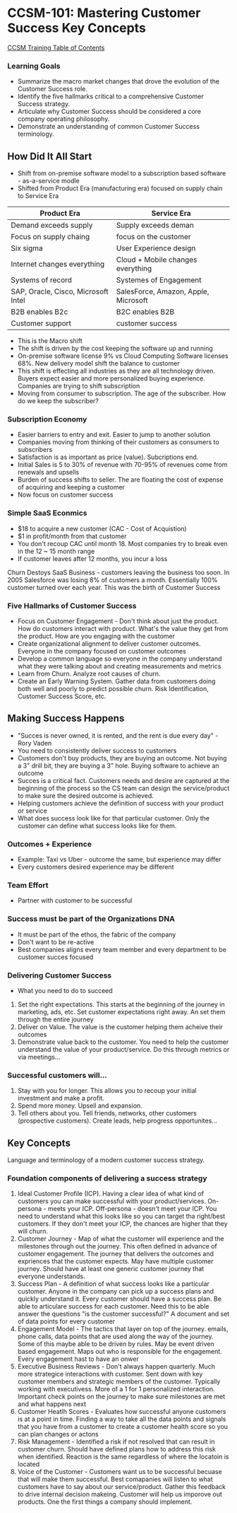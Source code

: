 # CCSM-101: Mastering Customer Success Key Concepts

[CCSM Training Table of Contents](https://github.com/pslucas0212/CCSM-Training/)

### Learning Goals
- Summarize the macro market changes that drove the evolution of the Customer Success role.
- Identify the five hallmarks critical to a comprehensive Customer Success strategy.
- Articulate why Customer Success should be considered a core company operating philosophy.
- Demonstrate an understanding of common Customer Success terminology.

## How Did It All Start
- Shift from on-premise software model to a subscription based software - as-a-service modle
- Shifted from Product Era (manufacturing era) focused on supply chain to Service Era

Product Era | Service Era
------------|-------------
Demand exceeds supply | Supply exceeds deman
Focus on supply chaing | focus on the customer
Six sigma | User Experience design
Internet changes everything | Cloud + Mobile changes everything
Systems of record | Systemes of Engagement
SAP, Oracle, Cisco, Microsoft Intel | SalesForce, Amazon, Apple, Microsoft
B2B enables B2c | B2C enables B2B
Customer support | customer success

- This is the Macro shift
- The shift is driven by the cost keeping the software up and running
- On-premise software license 9% vs Cloud Computing Software licenses 68%.  New delivery model shift the balance to customer
- This shift is effecting all industries as they are all technology driven.  Buyers expect easier and more personalized buying experience.  Companies are trying to shift subscription
- Moving from consumer to subscription.  The age of the subscriber.  How do we keep the subscriber?

### Subscription Economy
- Easier barriers to entry and exit.  Easier to jump to another solution
- Companies moving from thinking of their customers as consumers to subscribers
- Satisfaction is as important as price (value).  Subcriptions end.
- Initial Sales is 5 to 30% of revenue with 70-95% of revenues come from renewals and upsells
- Burden of success shifts to seller.  The are floating the cost of expense of acquiring and keeping a customer
- Now focus on customer success

### Simple SaaS Econmics
- $18 to acquire a new customer (CAC - Cost of Acquistion)
- $1 in profit/month from that customer
- You don't recoup CAC until month 18.  Most companies try to break even in the 12 ~ 15 month range
- If customer leaves after 12 months, you incur a loss

Churn Destoys SaaS Business - customers leaving the business too soon.  In 2005 Salesforce was losing 8% of customers a month.  Essentially 100% customer turned over each year.  This was the birth of Customer Success

### Five Hallmarks of Customer Success
- Focus on Customer Engagement - Don't think about just the product.  How do customers interact with product.  What's the value they get from the product.  How are you engaging with the customer
- Create organizational alignment to deliver customer outcomes.  Everyone in the company focused on customer outcomes
- Develop a common language so everyone in the company understand what they were talking about and creating measurements and metrics
- Learn from Churn.  Analyze root causes of churn.
- Create an Early Warning System.  Gather data from customers doing both well and poorly to predict possible churn. Risk Identification, Customer Success Score, etc.

## Making Success Happens
- "Succes is never owned, it is rented, and the rent is due every day" - Rory Vaden
- You need to consistently deliver success to customers
- Customers don't buy products, they are buying an outcome.  Not buying a 3" drill bit, they are buying a 3" hole.  Buying software to achieve an outcome
- Succes is a critical fact.  Customers needs and desire are captured at the beginning of the process so the CS team can design the service/product to make sure the desired outcome is achieved.
- Helping customers achieve the definition of success with your product or service
- What does success look like for that particular customer.  Only the customer can define what success looks like for them.

### Outcomes + Experience
- Example: Taxi vs Uber - outcome the same, but experience may differ
- Every customers desired experience may be different

### Team Effort
- Partner with customer to be successful

### Success must be part of the Organizations DNA
- It must be part of the ethos, the fabric of the company
- Don't want to be re-active
- Best companies aligns every team member and every department to be customer succes focused

### Delivering Customer Success
- What you need to do to succeed
1. Set the right expectations.  This starts at the beginning of the journey in marketing, ads, etc.  Set customer expectations right away.  An set them through the entire journey
2. Deliver on Value.  The value is the customer helping them acheive their outcomes
3. Demonstrate value back to the customer.  You need to help the customer understand the value of your product/service.  Do this through metrics or via meetings...

### Successful customers will...
1. Stay with you for longer.  This allows you to recoup your initial investment and make a profit.
2. Spend more money.  Upsell and expansion.
3. Tell others about you.  Tell friends, networks, other customers (prospective customers).  Create leads, help progress opportunites...

## Key Concepts
Language and terminology of a modern customer success strategy.

### Foundation components of delivering a success strategy
1. Ideal Customer Profile (ICP).  Having a clear idea of what kind of customers you can make successful with your product/services.  On-persona - meets your ICP.  Off-persona - doesn't meet your ICP.  You need to understand what this looks like so you can target tha right/best customers.  If they don't meet your ICP, the chances are higher that they will churn.
2. Customer Journey - Map of what the customer will experience and the milestones through out the journey.  This often defined in advance of customer engagement.  The journey that delivers the outcomes and expriences that the customer expects.  May have multiple customer journey.  Should have at least one generic customer journey that everyone understands.
3. Success Plan - A definition of what success looks like a particular customer.  Anyone in the company can pick up a success plans and quickly understand it.  Every customer should have a success plan.  Be able to articulare success for each customer.  Need this to be able answer the questions "is the customer successful?"   A document and set of data points for every customer
4. Engagement Model - The tactics that layer on top of the journey.   emails, phone calls, data points that are used along the way of the journey.  Some of this maybe able to be driven by rules.  May be event driven based engagement.  Maps out who is responsible for the engagement.  Every engagement hast to have an onwer
5. Executive Business Reviews - Don't always happen quarterly.  Much more strategice interactions with customer.  Sent down with key customer members and strategic members of the customer.  Typically working with executivess.  More of a 1 for 1 personalized interaction.  Important check points on the journey to make sure milestones are met and what happens next
6. Customer Heatlh Scores - Evaluates how successful anyone customers is at a point in time.  Finding a way to take all the data points and signals that you have from a customer to create a customer health score so you can plan changes or actons
7. Risk Management - Identified a risk if not resolved that can result in customer churn.  Should have defined plans how to address this risk when identified.  Reaction is the same regardless of where the locatoin is located
8. Voice of the Customer - Customers want us to be successful becuase that will make them successful.  Best comapanies will listen to what customers have to say about our service/product.  Gather this feedback to drive internal decision makeing.  Customer will help us imporove out products.  One the first things a company should implement.
   

